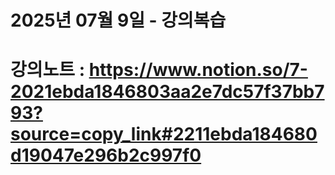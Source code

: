 # 2025년 07월 9일 - 강의복습

# 강의노트 : https://www.notion.so/7-2021ebda1846803aa2e7dc57f37bb793?source=copy_link#2211ebda184680d19047e296b2c997f0
